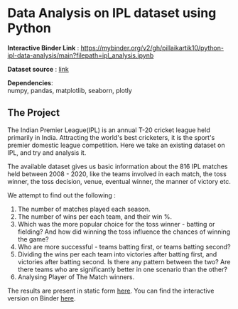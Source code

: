 # Data Analysis on IPL dataset using Python  
  
**Interactive Binder Link** : https://mybinder.org/v2/gh/pillaikartik10/python-ipl-data-analysis/main?filepath=ipl_analysis.ipynb  
  
**Dataset source** : [link](https://www.kaggle.com/patrickb1912/ipl-complete-dataset-20082020?select=IPL+Matches+2008-2020.csv)  

**Dependencies**:  
numpy, pandas, matplotlib, seaborn, plotly  

## The Project  
  
The Indian Premier League(IPL) is an annual T-20 cricket league held primarily in India. Attracting the world's best cricketers, it is the sport's premier domestic league competition. Here we take an existing dataset on IPL, and try and analysis it.  
  
The available dataset gives us basic information about the 816 IPL matches held between 2008 - 2020, like the teams involved in each match, the toss winner, the toss decision, venue, eventual winner, the manner of victory etc.  
   
We attempt to find out the following :  
  
1. The number of matches played each season.
2. The number of wins per each team, and their win %.
3. Which was the more popular choice for the toss winner - batting or fielding? And how did winning the toss influence the chances of winning the game?
4. Who are more successful - teams batting first, or teams batting second?
5. Dividing the wins per each team into victories after batting first, and victories after batting second. Is there any pattern between the two? Are there teams who are significantly better in one scenario than the other?
6. Analysing Player of The Match winners.  

The results are present in static form [here](https://github.com/pillaikartik10/python-ipl-data-analysis/blob/main/ipl_analysis.ipynb). You can find the interactive version on Binder [here](https://mybinder.org/v2/gh/pillaikartik10/python-ipl-data-analysis/main?filepath=ipl_analysis.ipynb).

